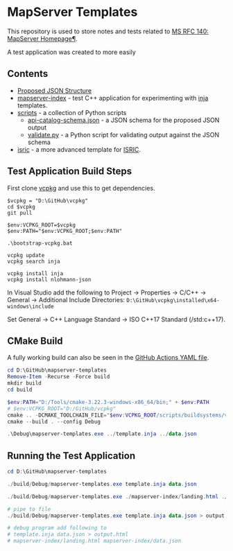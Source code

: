 ﻿# MapServer Templates

This repository is used to store notes and tests related to [MS RFC 140: MapServer Homepage¶](https://mapserver.org/development/rfc/ms-rfc-140.html).

A test application was created to more easily 

## Contents

- [Proposed JSON Structure](json.md)
- [mapserver-index](/mapserver-index/) - test C++ application for experimenting with [inja](https://github.com/pantor/inja) templates. 
- [scripts](/scripts/) - a collection of Python scripts
  - [api-catalog-schema.json](/scripts/api-catalog-schema.json) - a JSON schema for the proposed JSON output
  - [validate.py](/scripts/validate.py) - a Python script for validating output against the JSON schema
- [isric](/isric/) - a more advanced template for [ISRIC](https://www.isric.org/).

## Test Application Build Steps

First clone [vcpkg](https://github.com/microsoft/vcpkg) and use this to get dependencies.

```
$vcpkg = "D:\GitHub\vcpkg"
cd $vcpkg
git pull

$env:VCPKG_ROOT=$vcpkg
$env:PATH="$env:VCPKG_ROOT;$env:PATH"

.\bootstrap-vcpkg.bat

vcpkg update
vcpkg search inja

vcpkg install inja
vcpkg install nlohmann-json
```

In Visual Studio add the following to Project → Properties → C/C++ → General → Additional Include Directories: `D:\GitHub\vcpkg\installed\x64-windows\include`

Set General → C++ Language Standard → ISO C++17 Standard (/std:c++17).

## CMake Build

A fully working build can also be seen in the [GitHub Actions YAML file](/.github/workflows/build.yml).

```ps1
cd D:\GitHub\mapserver-templates
Remove-Item -Recurse -Force build
mkdir build
cd build

$env:PATH="D:/Tools/cmake-3.22.3-windows-x86_64/bin;" + $env:PATH
# $env:VCPKG_ROOT="D:/GitHub/vcpkg"
cmake .. -DCMAKE_TOOLCHAIN_FILE="$env:VCPKG_ROOT/scripts/buildsystems/vcpkg.cmake" -A x64
cmake --build . --config Debug

.\Debug\mapserver-templates.exe ../template.inja ../data.json
```

## Running the Test Application

```ps1
cd D:\GitHub\mapserver-templates

./build/Debug/mapserver-templates.exe template.inja data.json

./build/Debug/mapserver-templates.exe ./mapserver-index/landing.html ./mapserver-index/data.json

# pipe to file
./build/Debug/mapserver-templates.exe template.inja data.json > output.html

# debug program add following to 
# template.inja data.json > output.html
# mapserver-index/landing.html mapserver-index/data.json
```
